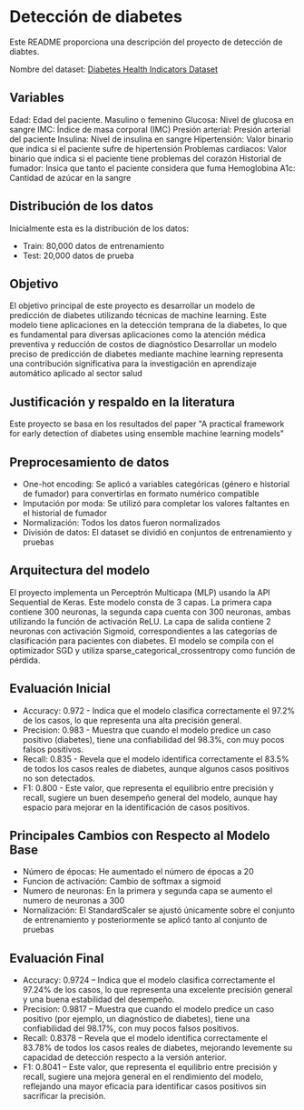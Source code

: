 # Detección de diabetes 

Este README proporciona una descripción del proyecto de detección de diabtes.

Nombre del dataset: [Diabetes Health Indicators Dataset](https://www.kaggle.com/datasets/iammustafatz/diabetes-prediction-dataset)

## Variables
Edad: Edad del paciente.
Masulino o femenino
Glucosa: Nivel de glucosa en sangre
IMC: Índice de masa corporal (IMC)
Presión arterial: Presión arterial del paciente 
Insulina: Nivel de insulina en sangre
Hipertensión: Valor binario que indica si el paciente sufre de hipertensión
Problemas cardiacos: Valor binario que indica si el paciente tiene problemas del corazón
Historial de fumador: Insica que tanto el paciente considera que fuma
Hemoglobina A1c: Cantidad de azúcar en la sangre

## Distribución de los datos

Inicialmente esta es la distribución de los datos:
* Train: 80,000 datos de entrenamiento
* Test: 20,000 datos de prueba


## Objetivo
El objetivo principal de este proyecto es desarrollar un modelo de predicción de diabetes utilizando técnicas de machine learning. Este modelo tiene aplicaciones en la detección temprana de la diabetes, lo que es fundamental para diversas aplicaciones como la atención médica preventiva y reducción de costos de diagnóstico
Desarrollar un modelo preciso de predicción de diabetes mediante machine learning representa una contribución significativa para la investigación en aprendizaje automático aplicado al sector salud

## Justificación y respaldo en la literatura
Este proyecto se basa en los resultados del paper "A practical framework for early detection of diabetes using ensemble machine learning models"

## Preprocesamiento de datos
* One-hot encoding: Se aplicó a variables categóricas (género e historial de fumador) para convertirlas en formato numérico compatible
* Imputación por moda: Se utilizó para completar los valores faltantes en el historial de fumador
* Normalización: Todos los datos fueron normalizados 
* División de datos: El dataset se dividió en conjuntos de entrenamiento y pruebas
  
## Arquitectura del modelo
El proyecto implementa un Perceptrón Multicapa (MLP) usando la API Sequential de Keras. Este modelo consta de 3 capas. La primera capa contiene 300 neuronas, la segunda capa cuenta con 300 neuronas, ambas utilizando la función de activación ReLU. La capa de salida contiene 2 neuronas con activación Sigmoid, correspondientes a las categorías de clasificación para pacientes con diabetes.
El modelo se compila con el optimizador SGD y utiliza sparse_categorical_crossentropy como función de pérdida.

## Evaluación Inicial
* Accuracy: 0.972 - Indica que el modelo clasifica correctamente el 97.2% de los casos, lo que representa una alta precisión general.
* Precision: 0.983 - Muestra que cuando el modelo predice un caso positivo (diabetes), tiene una confiabilidad del 98.3%, con muy pocos falsos positivos.
* Recall: 0.835 - Revela que el modelo identifica correctamente el 83.5% de todos los casos reales de diabetes, aunque algunos casos positivos no son detectados.
* F1: 0.800 - Este valor, que representa el equilibrio entre precisión y recall, sugiere un buen desempeño general del modelo, aunque hay espacio para mejorar en la identificación de casos positivos.

## Principales Cambios con Respecto al Modelo Base 
* Número de épocas: He aumentado el número de épocas a 20
* Funcion de activación: Cambio de softmax a sigmoid
* Numero de neuronas: En la primera y segunda capa se aumento el numero de neuronas a 300
* Nornalización: El StandardScaler se ajustó únicamente sobre el conjunto de entrenamiento y posteriormente se aplicó tanto al conjunto de pruebas

## Evaluación Final
* Accuracy: 0.9724 – Indica que el modelo clasifica correctamente el 97.24% de los casos, lo que representa una excelente precisión general y una buena estabilidad del desempeño.
* Precision: 0.9817 – Muestra que cuando el modelo predice un caso positivo (por ejemplo, un diagnóstico de diabetes), tiene una confiabilidad del 98.17%, con muy pocos falsos positivos.
* Recall: 0.8378 – Revela que el modelo identifica correctamente el 83.78% de todos los casos reales de diabetes, mejorando levemente su capacidad de detección respecto a la versión anterior.
* F1: 0.8041 – Este valor, que representa el equilibrio entre precisión y recall, sugiere una mejora general en el rendimiento del modelo, reflejando una mayor eficacia para identificar casos positivos sin sacrificar la precisión.
